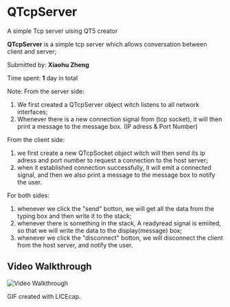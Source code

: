 # QTcpServer
A simple Tcp server uising QT5 creator

**QTcpServer** is a simple tcp server which allows conversation between client and server;

Submitted by: **Xiaohu Zheng**

Time spent: **1** day in total

Note:
From the server side:
1. We first created a QTcpServer object witch listens to all network interfaces;
2. Whenever there is a new connection signal from (tcp socket), it will then print a message to the message box. (IP adress & Port Number)

From the client side:
1. we first create a new QTcpSocket object witch will then send its ip adress and port number to request a connection to the host server;
2. when it established connection successfully, it will emit a connected signal, and then we also print a message to the message box to notify the user.

For both sides:
1. whenever we click the "send" botton, we will get all the data from the typing box and then write it to the stack;
2. whenever there is something in the stack, A readyread signal is emiited, so that we will write the data to the display(message) box;
2. whenever we click the "disconnect" botton, we will disconnect the client from the host server, and notify the user.

## Video Walkthrough
<img src='' title='Video Walkthrough' width='' alt='Video Walkthrough' />

GIF created with LICEcap.
